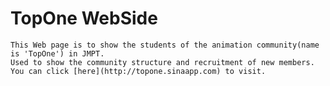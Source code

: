 # TopOne WebSide
    This Web page is to show the students of the animation community(name is 'TopOne') in JMPT.
    Used to show the community structure and recruitment of new members.
    You can click [here](http://topone.sinaapp.com) to visit.

